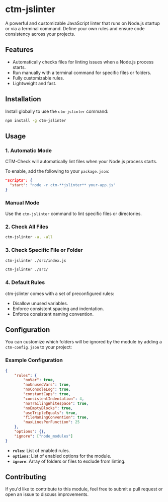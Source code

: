 # **ctm-jslinter**
A powerful and customizable JavaScript linter that runs on Node.js startup or via a terminal command. Define your own rules and ensure code consistency across your projects.

## **Features**
- Automatically checks files for linting issues when a Node.js process starts.
- Run manually with a terminal command for specific files or folders.
- Fully customizable rules.
- Lightweight and fast.

## **Installation**
Install globally to use the `ctm-jslinter` command:
```bash
npm install -g ctm-jslinter
```

## **Usage**
### **1. Automatic Mode**
CTM-Check will automatically lint files when your Node.js process starts.

To enable, add the following to your `package.json`:
```json
"scripts": {
  "start": "node -r ctm-**jslinter** your-app.js"
}
```

### **Manual Mode**
Use the `ctm-jslinter` command to lint specific files or directories.

### **2. Check All Files**
```bash
ctm-jslinter -a, -all
```

### **3. Check Specific File or Folder**
```bash
ctm-jslinter ./src/index.js
```

```bash
ctm-jslinter ./src/
```

### **4. Default Rules**

ctm-jslinter comes with a set of preconfigured rules:

- Disallow unused variables.
- Enforce consistent spacing and indentation.
- Enforce consistent naming convention.

## **Configuration**
You can customize which folders will be ignored by the module by adding a `ctm-config.json` to your project:

### **Example Configuration**
```json
{
    "rules": {
        "noVar": true,
        "noUnusedVars": true,
        "noConsoleLog": true,
        "constantCaps": true,
        "consistentIndentation": 4,
        "noTrailingWhitespace": true,
        "noEmptyBlocks": true,
        "useTripleEquals": true,
        "fileNamingConvention": true,
        "maxLinesPerFunction": 25
    },
    "options": {},
    "ignore": ["node_modules"]
}
```

- **`rules`**: List of enabled rules.
- **`options`**: List of enabled options for the module.
- **`ignore`**: Array of folders or files to exclude from linting.

## Contributing
If you'd like to contribute to this module, feel free to submit a pull request or open an issue to discuss improvements.